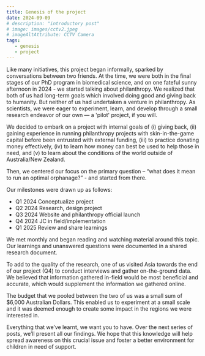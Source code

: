 ```yaml
---
title: Genesis of the project
date: 2024-09-09
# description: "introductory post"
# image: images/cctv2.jpeg
# imageAltAttribute: CCTV Camera
tags:
   - genesis
   - project 
---
```


Like many initiatives, this project began informally, sparked by conversations between two friends. At the time, we were both in the final stages of our PhD program in biomedical science, and on one fateful sunny afternoon in 2024 - we started talking about philanthropy. We realized that both of us had long-term goals which involved doing good and giving back to humanity. But neither of us had undertaken a venture in philanthropy. As scientists, we were eager to experiment, learn, and develop through a small research endeavor of our own — a 'pilot' project, if you will. 

We decided to embark on a project with internal goals of (i) giving back, (ii) gaining experience in running philanthropy projects with skin-in-the-game capital before been entrusted with external funding, (iii) to practice donating money effectively, (iv) to learn how money can best be used to help those in need, and (v) to learn about the conditions of the world outside of Australia/New Zealand.  

Then, we centered our focus on the primary question – “what does it mean to run an optimal orphanage?” - and started from there.  

Our milestones were drawn up as follows: 

- Q1 2024	Conceptualize project 
- Q2 2024	Research, design project 
- Q3 2024	Website and philanthropy official launch 
- Q4 2024	JC in field/implementation 
- Q1 2025	Review and share learnings 

We met monthly and began reading and watching material around this topic. Our learnings and unanswered questions were documented in a shared research document.  

To add to the quality of the research, one of us visited Asia towards the end of our project (Q4) to conduct interviews and gather on-the-ground data. We believed that information gathered in-field would be most beneficial and accurate, which would supplement the information we gathered online.  

The budget that we pooled between the two of us was a small sum of $6,000 Australian Dollars. This enabled us to experiment at a small scale and it was deemed enough to create some impact in the regions we were interested in. 

Everything that we’ve learnt, we want you to have. Over the next series of posts, we’ll present all our findings. We hope that this knowledge will help spread awareness on this crucial issue and foster a better environment for children in need of support. 